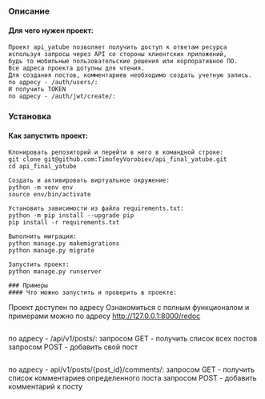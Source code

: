 ### Описание
#### Для чего нужен проект:
```
Проект api_yatube позволяет получить доступ к ответам ресурса используя запросы через API со стороны клиентских приложений, 
будь то мобильные пользовательские решения или корпоративное ПО.
Все адреса проекта дотупны для чтения.
Для создания постов, комментариев необходимо создать учетную запись.
по адресу - /auth/users/:
И получить TOKEN
по адресу - /auth/jwt/create/:
```
### Установка
#### Как запустить проект:
```
Клонировать репозиторий и перейти в него в командной строке:
git clone git@github.com:TimofeyVorobiev/api_final_yatube.git
cd api_final_yatube
```
```
Cоздать и активировать виртуальное окружение:
python -m venv env
source env/bin/activate
```
```
Установить зависимости из файла requirements.txt:
python -m pip install --upgrade pip
pip install -r requirements.txt
```
```
Выполнить миграции:
python manage.py makemigrations
python manage.py migrate
```
```
Запустить проект:
python manage.py runserver
```
```
### Примеры
#### Что можно запустить и проверить в проекте:
```
Проект доступен по адресу
Ознакомиться с полным функционалом и примерами можно по адресу http://127.0.0.1:8000/redoc
```
```
по адресу - /api/v1/posts/:
запросом GET - получить список всех постов
запросом POST - добавить свой пост
```
```
по адресу - api/v1/posts/{post_id}/comments/:
запросом GET - получить список комментариев определенного поста
запросом POST  - добавить комментарий к посту
```
